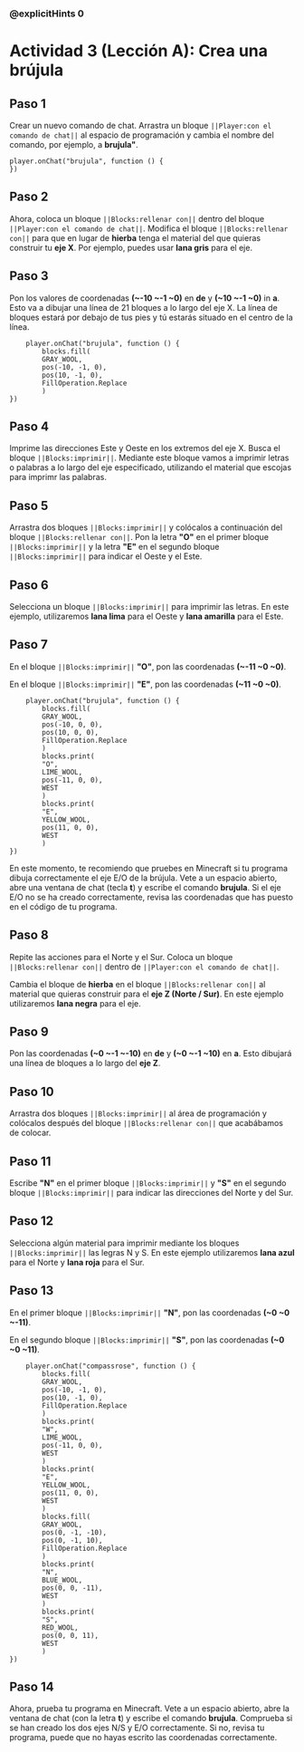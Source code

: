 ### @explicitHints 0

# Actividad 3 (Lección A): Crea una brújula

## Paso 1
Crear un nuevo comando de chat. Arrastra un bloque ``||Player:con el comando de chat||`` al espacio de programación y cambia el nombre del comando, por ejemplo, a **brujula"**.

``` blocks
player.onChat("brujula", function () {
})

```

## Paso 2 
Ahora, coloca un bloque ``||Blocks:rellenar con||`` dentro del bloque ``||Player:con el comando de chat||``. 
Modifica el bloque ``||Blocks:rellenar con||`` para que en lugar de **hierba** tenga el material del que quieras construir tu **eje X**. Por ejemplo, puedes usar **lana gris** para el eje.

## Paso 3
Pon los valores de coordenadas **(~-10 ~-1 ~0)** en **de** y **(~10 ~-1 ~0)** in **a**. Esto va a dibujar una línea de 21 bloques a lo largo del eje X. La línea de bloques estará por debajo de tus pies y tú estarás situado en el centro de la línea. 

``` blocks
    player.onChat("brujula", function () {
        blocks.fill(
        GRAY_WOOL,
        pos(-10, -1, 0),
        pos(10, -1, 0),
        FillOperation.Replace
        )
})
```
## Paso 4
Imprime las direcciones Este y Oeste en los extremos del eje X. Busca el bloque ``||Blocks:imprimir||``. Mediante este bloque vamos a imprimir letras o palabras a lo largo del eje especificado, utilizando el material que escojas para imprimr las palabras.

## Paso 5
Arrastra dos bloques ``||Blocks:imprimir||`` y colócalos a continuación del bloque ``||Blocks:rellenar con||``. 
Pon la letra **"O"** en el primer bloque  ``||Blocks:imprimir||`` y la letra **"E"** en el segundo bloque ``||Blocks:imprimir||`` para indicar el Oeste y el Este.

## Paso 6
Selecciona un bloque ``||Blocks:imprimir||`` para imprimir las letras. En este ejemplo, utilizaremos **lana lima** para el Oeste y **lana amarilla** para el Este.

## Paso 7
En el bloque ``||Blocks:imprimir||`` **"O"**, pon las coordenadas **(~-11 ~0 ~0)**.

En el bloque ``||Blocks:imprimir||`` **"E"**, pon las coordenadas **(~11 ~0 ~0)**.

``` blocks
    player.onChat("brujula", function () {
        blocks.fill(
        GRAY_WOOL,
        pos(-10, 0, 0),
        pos(10, 0, 0),
        FillOperation.Replace
        )
        blocks.print(
        "O",
        LIME_WOOL,
        pos(-11, 0, 0),
        WEST
        )
        blocks.print(
        "E",
        YELLOW_WOOL,
        pos(11, 0, 0),
        WEST
        )
})
```
En este momento, te recomiendo que pruebes en Minecraft si tu programa dibuja correctamente el eje E/O de la brújula. Vete a un espacio abierto, abre una ventana de chat (tecla **t**) y escribe el comando **brujula**. Si el eje E/O no se ha creado correctamente, revisa las coordenadas que has puesto en el código de tu programa.

## Paso 8
Repite las acciones para el Norte y el Sur. Coloca un bloque ``||Blocks:rellenar con||`` dentro de ``||Player:con el comando de chat||``.

Cambia el bloque de **hierba** en el bloque ``||Blocks:rellenar con||`` al material que quieras construir para el **eje Z (Norte / Sur)**. En este ejemplo utilizaremos **lana negra** para el eje.

## Paso 9
Pon las coordenadas **(~0 ~-1 ~-10)** en **de** y **(~0 ~-1 ~10)** en **a**. Esto dibujará una línea de bloques a lo largo del **eje Z**.

## Paso 10
Arrastra dos bloques ``||Blocks:imprimir||`` al área de programación y colócalos después del bloque ``||Blocks:rellenar con||`` que acabábamos de colocar.

## Paso 11
Escribe **"N"** en el primer bloque ``||Blocks:imprimir||`` y **"S"** en el segundo bloque ``||Blocks:imprimir||`` para indicar las direcciones del Norte y del Sur.

## Paso 12
Selecciona algún material para imprimir mediante los bloques ``||Blocks:imprimir||`` las legras N y S. En este ejemplo utilizaremos **lana azul** para el Norte y **lana roja** para el Sur.

## Paso 13
En el primer bloque ``||Blocks:imprimir||`` **"N"**, pon las coordenadas **(~0 ~0 ~-11)**. 

En el segundo bloque ``||Blocks:imprimir||`` **"S"**, pon las coordenadas **(~0 ~0 ~11)**.

``` blocks
    player.onChat("compassrose", function () {
        blocks.fill(
        GRAY_WOOL,
        pos(-10, -1, 0),
        pos(10, -1, 0),
        FillOperation.Replace
        )
        blocks.print(
        "W",
        LIME_WOOL,
        pos(-11, 0, 0),
        WEST
        )
        blocks.print(
        "E",
        YELLOW_WOOL,
        pos(11, 0, 0),
        WEST
        )
        blocks.fill(
        GRAY_WOOL,
        pos(0, -1, -10),
        pos(0, -1, 10),
        FillOperation.Replace
        )
        blocks.print(
        "N",
        BLUE_WOOL,
        pos(0, 0, -11),
        WEST
        )
        blocks.print(
        "S",
        RED_WOOL,
        pos(0, 0, 11),
        WEST
        )
})
```

## Paso 14
Ahora, prueba tu programa en Minecraft. Vete a un espacio abierto, abre la ventana de chat (con la letra **t**) y escribe el comando **brujula**. Comprueba si se han creado los dos ejes N/S y E/O correctamente. Si no, revisa tu programa, puede que no hayas escrito las coordenadas correctamente.
